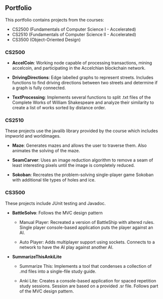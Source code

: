 ## Portfolio

This portfolio contains projects from the courses: 
- CS2500 (Fundamentals of Computer Science I - Accelerated)
- CS2510 (Fundamentals of Computer Science II - Accelerated)
- CS3500 (Object-Oriented Design)

### CS2500
- **AccelCoin**: Working node capable 
of processing transactions, mining accelcoin, and participating in the Accelchian blockchain network.


- **DrivingDirections**: Edge labelled 
graphs to represent streets. Includes 
functions to find driving directions between 
two streets and determine if a graph is fully connected. 


- **TextProcessing**: Implements several functions to split .txt files of the Complete Works of William Shakespeare 
and analyze their similarity to create a list of works sorted by distance order.


### CS2510

These projects use the javalib library provided by the course which includes impworld and worldimages.

- **Maze**: Generates mazes and allows the user to traverse them. Also animates the solving of the maze. 


- **SeamCarver**: Uses an image reduction algorithm to remove a seam of least interesting pixels until the image is completely reduced.


- **Sokoban**: Recreates the problem-solving single-player game Sokoban with additional tile types of holes and ice.
### CS3500
These projects include JUnit testing and Javadoc.

- **BattleSolvo**: Follows the MVC design pattern
  - Manual Player: Recreated a version of BattleShip with altered rules.
  Single player console-based application puts the player against an AI.

  - Auto Player: Adds multiplayer support using sockets. 
  Connects to a network to have the AI play against another AI.


- **SummarizeThisAnkiLite**
  - Summarize This: Implements a tool that condenses a collection of .md files into a single-file study guide.

  - Anki Lite: Creates a console-based application for spaced repetition study sessions. Session are based on a provided
  .sr file. Follows part of the MVC design pattern.